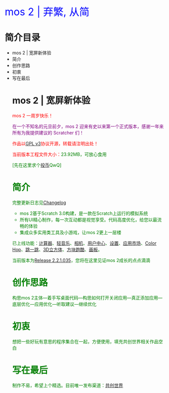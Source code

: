 <td bgcolor="blue" data-xg_idx="99"> <font color="blue" size="6" data-xg_idx="19">mos 2 | 弃繁, 从简</font></td>

# 简介目录
<ul>
  <li>mos 2 | 宽屏新体验
  <li>简介
  <li>创作思路
  <li>初衷
  <li>写在最后

# mos 2 | 宽屏新体验

<font color="red">mos 2 一周岁快乐！

<font color="purple">在一个不知名的元旦前夕，mos 2 迎来有史以来第一个正式版本，感谢一年来所有为我提供建议的 Scratcher 们！
  
<font color="red">作品以[GPL v3](https://github.com/fengyec2/mos-2/blob/main/LICENSE)协议开源，转载请注明出处！

当前版本工程文件大小：<font color="green">23.92MB，可放心食用

[先在这里求个[投币](https://www.ccw.site/detail/601d373c9baa5d5383685e68?inviteCode=J3eGePeA4xoXIDno)QwQ]

# 简介

完整更新日志见[Changelog](https://github.com/fengyec2/mos-2/blob/main/Changelog)

<ul>
  <li>mos 2基于Scratch 3.0构建，是一款在Scratch上运行的模拟系统</li>
  <li>所有UI精心制作，每一次互动都是视觉享受。代码高度优化，给您以最流畅的体验</li>
  <li>集成众多实用类工具及小游戏，让mos 2更上一层楼</li>
</ul>

已上线功能：[计算器](https://github.com/fengyec2/mos-2)、[轻音乐](https://github.com/fengyec2/mos-2/)、[相机](https://github.com/fengyec2/mos-2/)、[用户中心](https://github.com/fengyec2/mos-2/)、[设置](https://github.com/fengyec2/mos-2/)、[应用市场](https://github.com/fengyec2/mos-2/)、[Color Hop](https://github.com/fengyec2/mos-2/)、[跳一跳](https://github.com/fengyec2/mos-2/)、[3D立方体](https://github.com/fengyec2/mos-2/)、[方块跑酷](https://github.com/fengyec2/mos-2/)、[画板](https://github.com/fengyec2/mos-2/)。

当前版本为[Release 2.2.1.035](https://github.com/fengyec2/mos-2/)，您将在这里见证mos 2成长的点点滴滴

# 创作思路
  
构思mos 2主体—着手写桌面代码—构思如何打开关闭应用—真正添加应用—底层优化—应用优化—听取建议—继续优化

# 初衷

想把一些好玩有意思的程序集合在一起，方便使用，填充共创世界相关作品空白

# 写在最后
  
制作不易，希望上个精选。目前唯一发布渠道：[共创世界](https://www.ccw.site/detail/601d373c9baa5d5383685e68?inviteCode=J3eGePeA4xoXIDno)
